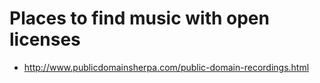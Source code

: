 # Places to find music with open licenses

- http://www.publicdomainsherpa.com/public-domain-recordings.html
